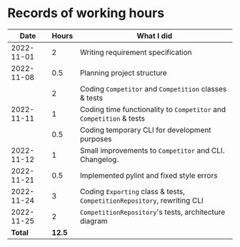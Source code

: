 # Records of working hours

| Date | Hours | What I did  |
| --- | --- | --- |
| 2022-11-01 | 2 | Writing requirement specification |
| 2022-11-08 | 0.5 | Planning project structure |
| | 2 | Coding `Competitor` and `Competition` classes & tests |
| 2022-11-11 | 1 | Coding time functionality to `Competitor` and `Competition` & tests |
| | 0.5 | Coding temporary CLI for development purposes |
| 2022-11-12 | 1 | Small improvements to `Competitor` and CLI. Changelog. |
| 2022-11-21 | 0.5 | Implemented pylint and fixed style errors |
| 2022-11-24 | 3 | Coding `Exporting` class & tests, `CompetitionRepository`, rewriting CLI |
| 2022-11-25 | 2 | `CompetitionRepository`'s tests, architecture diagram |
| **Total** | **12.5** | | 

